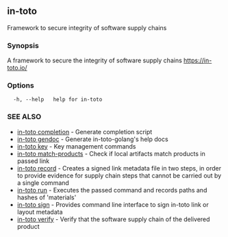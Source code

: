 ## in-toto

Framework to secure integrity of software supply chains

### Synopsis

A framework to secure the integrity of software supply chains https://in-toto.io/

### Options

```
  -h, --help   help for in-toto
```

### SEE ALSO

* [in-toto completion](in-toto_completion.md)	 - Generate completion script
* [in-toto gendoc](in-toto_gendoc.md)	 - Generate in-toto-golang's help docs
* [in-toto key](in-toto_key.md)	 - Key management commands
* [in-toto match-products](in-toto_match-products.md)	 - Check if local artifacts match products in passed link
* [in-toto record](in-toto_record.md)	 - Creates a signed link metadata file in two steps, in order to provide
              evidence for supply chain steps that cannot be carried out by a single command
* [in-toto run](in-toto_run.md)	 - Executes the passed command and records paths and hashes of 'materials'
* [in-toto sign](in-toto_sign.md)	 - Provides command line interface to sign in-toto link or layout metadata
* [in-toto verify](in-toto_verify.md)	 - Verify that the software supply chain of the delivered product

